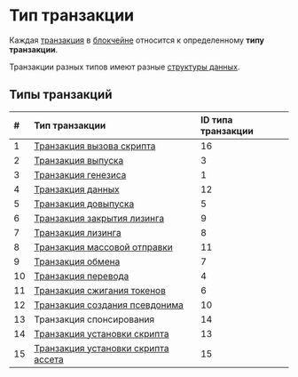 # Тип транзакции

Каждая [транзакция](/blockchain/transaction.md) в [блокчейне](/blockchain/blockchain.md) относится к определенному **типу транзакции**.

Транзакции разных типов имеют разные [структуры данных](/blockchain/transaction-data-structure.md).

## Типы транзакций

| # | Тип транзакции| ID типа транзакции |
| :--- | :--- | :--- |
| 1 | [Транзакция вызова скрипта](/blockchain/transaction-type/invoke-script-transaction.md) | 16 |
| 2 | [Транзакция выпуска](/blockchain/transaction-type/issue-transaction.md) | 3 |
| 3 | [Транзакция генезиса](/blockchain/transaction-type/genesis-transaction.md)  | 1 |
| 4 | [Транзакция данных](/blockchain/transaction-type/data-transaction.md) | 12 |
| 5 | [Транзакция довыпуска](/blockchain/transaction-type/reissue-transaction.md) | 5 |
| 6 | [Транзакция закрытия лизинга](/blockchain/transaction-type/lease-cancel-transaction.md) | 9 |
| 7 | [Транзакция лизинга](/blockchain/transaction-type/lease-transaction.md) | 8 |
| 8 | [Транзакция массовой отправки](/blockchain/transaction-type/mass-transfer-transaction.md) | 11 |
| 9 | [Транзакция обмена](/blockchain/transaction-type/exchange-transaction.md)  | 7 |
| 10 | [Транзакция перевода](/blockchain/transaction-type/transfer-transaction.md) | 4 |
| 11 | [Транзакция сжигания токенов](/blockchain/transaction-type/burn-transaction.md) | 6 |
| 12 | [Транзакция создания псевдонима](/blockchain/transaction-type/alias-transaction.md) | 10|
| 13 | Транзакция спонсирования | 14 |
| 14 | [Транзакция установки скрипта](/blockchain/transaction-type/set-script-transaction.md) | 13 |
| 15 | [Транзакция установки скрипта ассета](/blockchain/transaction-type/set-asset-script-transaction.md) | 15 |
